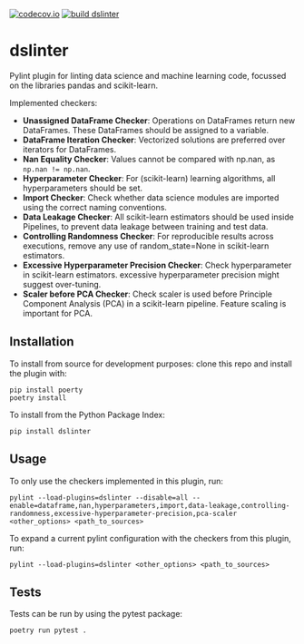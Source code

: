 [![codecov.io](https://codecov.io/github/Hynn01/dslinter/coverage.svg?branch=main)](https://codecov.io/github/Hynn01/dslinter?branch=main)
[![build dslinter](https://github.com/Hynn01/dslinter/actions/workflows/build.yml/badge.svg)](https://github.com/Hynn01/dslinter/actions/workflows/build.yml)
# dslinter
Pylint plugin for linting data science and machine learning code, focussed on the libraries pandas and scikit-learn.

Implemented checkers:

- **Unassigned DataFrame Checker**: Operations on DataFrames return new DataFrames. These DataFrames should be
    assigned to a variable.
- **DataFrame Iteration Checker**: Vectorized solutions are preferred over iterators for DataFrames.
- **Nan Equality Checker**: Values cannot be compared with np.nan, as `np.nan != np.nan`.
- **Hyperparameter Checker**: For (scikit-learn) learning algorithms, all hyperparameters should be set.
- **Import Checker**: Check whether data science modules are imported using the correct naming conventions.
- **Data Leakage Checker**: All scikit-learn estimators should be used inside Pipelines, to prevent data leakage between
    training and test data.
- **Controlling Randomness Checker**: For reproducible results across executions, remove any use of random_state=None in scikit-learn estimators.
- **Excessive Hyperparameter Precision Checker**: Check hyperparameter in scikit-learn estimators. excessive hyperparameter precision might suggest over-tuning.
- **Scaler before PCA Checker**: Check scaler is used before Principle Component Analysis (PCA) in a scikit-learn pipeline. Feature scaling is important for PCA.


## Installation
To install from source for development purposes: clone this repo and install the plugin with:
```
pip install poerty
poetry install
```
To install from the Python Package Index:
```
pip install dslinter
```

## Usage
To only use the checkers implemented in this plugin, run:
```
pylint --load-plugins=dslinter --disable=all --enable=dataframe,nan,hyperparameters,import,data-leakage,controlling-randomness,excessive-hyperparameter-precision,pca-scaler <other_options> <path_to_sources>
```
To expand a current pylint configuration with the checkers from this plugin, run:
```
pylint --load-plugins=dslinter <other_options> <path_to_sources>
```

## Tests
Tests can be run by using the pytest package:
```
poetry run pytest .
```

